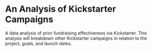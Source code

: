 # An Analysis of Kickstarter Campaigns
A data analysis of prior fundraising effectiveness via Kickstarter. This analysis will breakdown other Kickstarter campaigns in relation to the project, goals, and launch dates.
